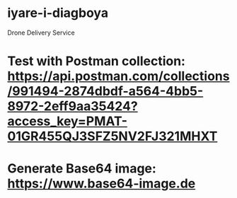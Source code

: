 # iyare-i-diagboya
Drone Delivery Service



# Test with Postman collection: https://api.postman.com/collections/991494-2874dbdf-a564-4bb5-8972-2eff9aa35424?access_key=PMAT-01GR455QJ3SFZ5NV2FJ321MHXT 

# Generate Base64 image: https://www.base64-image.de